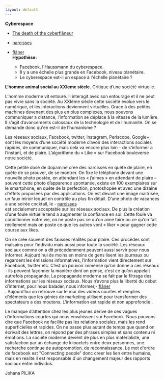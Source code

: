 ```yaml
---
layout: default
---
```

**Cyberespace**

 - <a href="http://www.nytimes.com/2012/02/05/opinion/sunday/the-death-of-the-cyberflaneur.html?_r=0">The death of the cyberflâneur</a><br>
 - <a href="https://sawisms.blog/2016/06/02/culture-du-narcissisme-sur-les-reseaux-sociaux/">narcisses</a><br>
 - <a href="http://www.nytimes.com/2012/02/05/opinion/sunday/the-death-of-the-cyberflaneur.html?_r=0">flâner</a><br>
**Hypothèse:**

   - Facebook, l'Haussmann du cyberespace.
   - Il y a une échelle plus grande en Facebook, niveau planétaire.
   - Le cyberespace est-il un espace à l'échelle planétaire ?


**L’homme animal social au XXIeme siècle.**
Critique d’une société virtuelle.

L’homme moderne vit entouré. Il interagit avec son entourage et il ne peut pas vivre sans la société. Au XXIème siècle cette société évolue vers le numérique, et les interactions deviennent virtuelles. Grace à des petites machines devenant des plus en plus complexes, nous pouvons communiquer a distance, l’information se déplace à la vitesse de la lumière. Il s’agit d’avancements colossaux de la technologie et de l’humanité. On se demande donc qu'en est-il de l’humanisme ?

 Les réseaux sociaux, Facebook, twitter, Instagram, Periscope, Google+, sont les moyens d’une société moderne d’avoir des interactions sociales rapides, de communiquer, mais cela va encore plus loin - de s’informer a l’instant, et de plaire. L’algorithme du « Like » sur Facebook bouleverse notre société.
 
 Cette petite dose de dopamine crée des narcisses en quête de plaire, en quête de se prouver, de se montrer. On fixe le téléphone devant une nouvelle photo postée, en attendant les « j’aimes » en attendant de plaire – souvent cette photo d’apparence spontanée, existe en 100 exemplaires sur le smartphone, en quête de la perfection, photoshopée et avec une dizaine d’effets proposées par des applications. On est devant une image maitrisée, un faux miroir lequel on contrôle au plus fin détail. D’une photo de vacances a une soirée cocktail, le - <a href="https://sawisms.blog/2016/06/02/culture-du-narcissisme-sur-les-reseaux-sociaux/">narcisses</a><br> est socialement acceptable sur les réseaux sociaux. De plus la création d’une foule virtuelle tend a augmenter la confiance en soi. Cette foule va conditionner notre vie, on ne poste pas ce qu’on aime faire ou ce qu’on fait réellement mais on poste ce que les autres vont « liker » pour gagner cette course aux likes. 

On se crée souvent des fausses réalités pour plaire. Ces procèdes sont malsains pour l’individu mais aussi pour toute la société. Les réseaux sociaux comme on a dit précédemment peuvent aussi servir pour nous informer. Aujourd’hui de moins en moins de gens lisent les journaux ou regardent les émissions informatives, l’information vient directement sur Facebook, twitter etc. C’est un pouvoir immense qu’on donne a ces réseaux - ils peuvent façonner la manière dont on pense, c’est ce qu’on appelait autrefois propagande. La propagande moderne se fait par le filtrage des informations sur les réseaux sociaux. Nous n’avons plus la liberté du début d’internet, pour nous balader, nous informer,- <a href="http://www.nytimes.com/2012/02/05/opinion/sunday/the-death-of-the-cyberflaneur.html?_r=0">flâner</a><br>. Aujourd’hui on retrouve sur le mur des vidéos courtes et remplies d’éléments que les génies de marketing utilisent pour transformer des spectateurs a des moutons. L’information est rapide et non approfondie .
 
 Le manque d’attention chez les plus jeunes dérive de ces vagues d’informations courtes qui nous envahissent sur Facebook. Nous pouvons dire que Facebook ne facilite pas les relations sociales, mais les rend superficielles et rapides. On ne passe plus autant de temps que quand on écrivait des lettres, on répond par des phrases simples et sans contenu ni émotions. La société moderne devient de plus en plus matérialiste, une satisfaction par un échange de kilooctets entre deux personnes, une recherche continue de autopromotion, de reconnaissance. Le mot d'ordre de facebook est "Connecting people" donc creer les lien entre humains, mais en realite il est responsable d'un changement majeur des rapports sociaux entre individus.

Johana PILIKA

